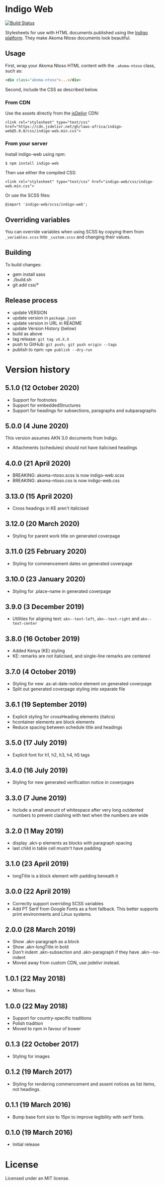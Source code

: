 # Indigo Web

[![Build Status](https://travis-ci.org/laws-africa/indigo-web.svg)](http://travis-ci.org/laws-africa/indigo-web)

Stylesheets for use with HTML documents published using the [Indigo platform](https://indigo.readthedocs.org).
They make Akoma Ntoso documents look beautiful.

## Usage

First, wrap your Akoma Ntoso HTML content with the `.akoma-ntoso` class, such as:

```html
<div class="akoma-ntoso">...</div>
```

Second, include the CSS as described below.

### From CDN

Use the assets directly from the [jsDelivr](https://www.jsdelivr.com) CDN:

    <link rel="stylesheet" type="text/css" href="https://cdn.jsdelivr.net/gh/laws-africa/indigo-web@5.0.0/css/indigo-web.min.css">

### From your server

Install indigo-web using npm:

    $ npm install indigo-web

Then use either the compiled CSS:

    <link rel="stylesheet" type="text/css" href="indigo-web/css/indigo-web.min.css">

Or use the SCSS files:

    @import 'indigo-web/scss/indigo-web';

## Overriding variables

You can override variables when using SCSS by copying them from ``_variables.scss`` into ``_custom.scss`` and changing
their values.

## Building

To build changes:

* gem install sass
* ./build.sh
* git add css/*

## Release process

* update VERSION
* update version in `package.json`
* update version in URL in README
* update Version History (below)
* build as above
* tag release: `git tag vX.X.X`
* push to GitHub: `git push; git push origin --tags`
* publish to npm: `npm publish --dry-run`

# Version history

## 5.1.0 (12 October 2020)

* Support for footnotes
* Support for embeddedStructures
* Support for headings for subsections, paragraphs and subparagraphs

## 5.0.0 (4 June 2020)

This version assumes AKN 3.0 documents from Indigo.

* Attachments (schedules) should not have italicised headings

## 4.0.0 (21 April 2020)

* BREAKING: akoma-ntoso.scss is now indigo-web.scss
* BREAKING: akoma-ntoso.css is now indigo-web.css

## 3.13.0 (15 April 2020)

* Cross headings in KE aren't italicised

## 3.12.0 (20 March 2020)

* Styling for parent work title on generated coverpage

## 3.11.0 (25 February 2020)

* Styling for commencement dates on generated coverpage

## 3.10.0 (23 January 2020)

* Styling for .place-name in generated coverpage

## 3.9.0 (3 December 2019)

* Utilities for aligning text: ``akn--text-left``, ``akn--text-right`` and ``akn--text-center``

## 3.8.0 (16 October 2019)

* Added Kenya (KE) styling
* KE: remarks are not italicised, and single-line remarks are centered

## 3.7.0 (4 October 2019)

* Styling for new .as-at-date-notice element on generated coverpage
* Split out generated coverpage styling into separate file

## 3.6.1 (19 September 2019)

* Explicit styling for crossHeading elements (italics)
* hcontainer elements are block elements
* Reduce spacing between schedule title and headings

## 3.5.0 (17 July 2019)

* Explicit font for h1, h2, h3, h4, h5 tags

## 3.4.0 (16 July 2019)

* Styling for new generated verification notice in coverpages

## 3.3.0 (7 June 2019)

* Include a small amount of whitespace after very long outdented numbers to prevent clashing with text when the numbers are wide

## 3.2.0 (1 May 2019)

* display .akn-p elements as blocks with paragraph spacing
* last child in table cell mustn't have padding

## 3.1.0 (23 April 2019)

* longTitle is a block element with padding beneath it

## 3.0.0 (22 April 2019)

* Correctly support overriding SCSS variables
* Add PT Serif from Google Fonts as a font fallback. This better supports print environments and Linux systems.

## 2.0.0 (28 March 2019)

* Show .akn-paragraph as a block
* Show .akn-longTitle in bold
* Don't indent .akn-subsection and .akn-paragraph if they have .akn--no-indent
* Moved away from custom CDN, use jsdelivr instead.

## 1.0.1 (22 May 2018)

* Minor fixes

## 1.0.0 (22 May 2018)

* Support for country-specific traditions
* Polish tradition
* Moved to npm in favour of bower

## 0.1.3 (22 October 2017)

* Styling for images

## 0.1.2 (19 March 2017)

* Styling for rendering commencement and assent notices as list items, not headings.

## 0.1.1 (19 March 2016)

* Bump base font size to 15px to improve legibility with serif fonts.

## 0.1.0 (19 March 2016)

* Initial release

# License

Licensed under an MIT license.
